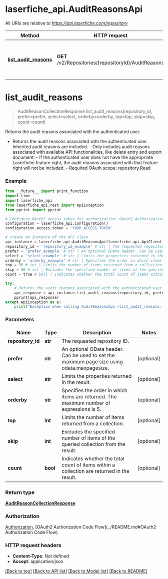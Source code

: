 # laserfiche_api.AuditReasonsApi

All URIs are relative to *https://api.laserfiche.com/repository*

Method | HTTP request | Description
------------- | ------------- | -------------
[**list_audit_reasons**](AuditReasonsApi.md#list_audit_reasons) | **GET** /v2/Repositories/{repositoryId}/AuditReasons | Returns the audit reasons associated with the authenticated user.

# **list_audit_reasons**
> AuditReasonCollectionResponse list_audit_reasons(repository_id, prefer=prefer, select=select, orderby=orderby, top=top, skip=skip, count=count)

Returns the audit reasons associated with the authenticated user.

- Returns the audit reasons associated with the authenticated user. Inherited audit reasons are included. - Only includes audit reasons associated with available API functionalities, like delete entry and export document. - If the authenticated user does not have the appropriate Laserfiche feature right, the audit reasons associated with that feature right will not be included. - Required OAuth scope: repository.Read

### Example
```python
from __future__ import print_function
import time
import laserfiche_api
from laserfiche_api.rest import ApiException
from pprint import pprint

# Configure OAuth2 access token for authorization: OAuth2 Authorization Code Flow
configuration = laserfiche_api.Configuration()
configuration.access_token = 'YOUR_ACCESS_TOKEN'

# create an instance of the API class
api_instance = laserfiche_api.AuditReasonsApi(laserfiche_api.ApiClient(configuration))
repository_id = 'repository_id_example' # str | The requested repository ID.
prefer = 'prefer_example' # str | An optional OData header. Can be used to set the maximum page size using odata.maxpagesize. (optional)
select = 'select_example' # str | Limits the properties returned in the result. (optional)
orderby = 'orderby_example' # str | Specifies the order in which items are returned. The maximum number of expressions is 5. (optional)
top = 56 # int | Limits the number of items returned from a collection. (optional)
skip = 56 # int | Excludes the specified number of items of the queried collection from the result. (optional)
count = true # bool | Indicates whether the total count of items within a collection are returned in the result. (optional)

try:
    # Returns the audit reasons associated with the authenticated user.
    api_response = api_instance.list_audit_reasons(repository_id, prefer=prefer, select=select, orderby=orderby, top=top, skip=skip, count=count)
    pprint(api_response)
except ApiException as e:
    print("Exception when calling AuditReasonsApi->list_audit_reasons: %s\n" % e)
```

### Parameters

Name | Type | Description  | Notes
------------- | ------------- | ------------- | -------------
 **repository_id** | **str**| The requested repository ID. | 
 **prefer** | **str**| An optional OData header. Can be used to set the maximum page size using odata.maxpagesize. | [optional] 
 **select** | **str**| Limits the properties returned in the result. | [optional] 
 **orderby** | **str**| Specifies the order in which items are returned. The maximum number of expressions is 5. | [optional] 
 **top** | **int**| Limits the number of items returned from a collection. | [optional] 
 **skip** | **int**| Excludes the specified number of items of the queried collection from the result. | [optional] 
 **count** | **bool**| Indicates whether the total count of items within a collection are returned in the result. | [optional] 

### Return type

[**AuditReasonCollectionResponse**](AuditReasonCollectionResponse.md)

### Authorization

[Authorization](../README.md#Authorization), [OAuth2 Authorization Code Flow](../README.md#OAuth2 Authorization Code Flow)

### HTTP request headers

 - **Content-Type**: Not defined
 - **Accept**: application/json

[[Back to top]](#) [[Back to API list]](../README.md#documentation-for-api-endpoints) [[Back to Model list]](../README.md#documentation-for-models) [[Back to README]](../README.md)

